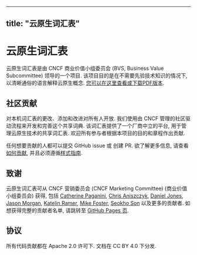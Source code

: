 
---
title: "云原生词汇表"
---

# 云原生词汇表

云原生词汇表是由 CNCF 商业价值小组委员会 (BVS, Business Value Subcommittee) 领导的一个项目. 该项目目的是在不需要先验技术知识的情况下, 以清晰通俗的语言解释云原生概念. [您可以在这里查看或下载PDF版本](https://github.com/cncf/glossary/blob/main/cloudnative-glossary.pdf).

## 社区贡献

对本机词汇表的更改、添加和改进对所有人开放. 我们使用由 CNCF 管理的社区驱动流程来开发和完善这个共享词典. 该词汇表提供了一个厂商中立的平台, 用于管理云原生技术的共享词汇表. 欢迎所有参与者根据本项目的目的和章程作出贡献.

任何想要贡献的人都可以提交 GitHub issue 或 创建 PR. 欲了解更多信息, 请查看[如何贡献](/zh/contribute/), 并且必须遵循[样式指南](/zh/style-guide/).

## 致谢

云原生词汇表可从 CNCF 营销委员会 (CNCF Marketing Committee) (商业价值小组委员会) 获得,
包括 [Catherine Paganini](https://www.linkedin.com/in/catherinepaganini/en/), [Chris Aniszczyk](https://www.linkedin.com/in/caniszczyk/),
[Daniel Jones](https://www.linkedin.com/in/danieljoneseb/?originalSubdomain=uk), [Jason Morgan](https://www.linkedin.com/in/jasonmorgan2/), [Katelin Ramer](https://www.linkedin.com/in/katelinramer/), [Mike Foster](https://www.linkedin.com/in/mfosterche/?originalSubdomain=ca), [Seokho Son](https://www.linkedin.com/in/seokho-son/) 以及更多的贡献者. 如想获得完整的贡献者名单, 请跳转至 [GitHub Pages 页](https://github.com/cncf/glossary/graphs/contributors).

## 协议

所有代码贡献都在 Apache 2.0 许可下. 文档在 CC BY 4.0 下分发.

